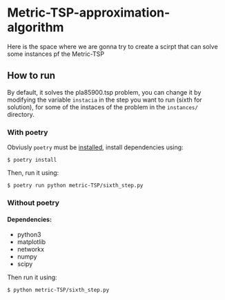 # Metric-TSP-approximation-algorithm
Here is the space where we are gonna try to create a scirpt that can solve some instances pf the Metric-TSP

## How to run

By default, it solves the pla85900.tsp problem, you can change it by modifying the variable `instacia` in the step you want to run (sixth for solution), for some of the instaces of the problem in the `instances/` directory.

### With poetry

Obviusly `poetry` must be [installed](https://python-poetry.org/docs/#installation),  install dependencies using:

```shell
$ poetry install
```

Then, run it using:
```shell
$ poetry run python metric-TSP/sixth_step.py
```

### Without poetry

#### Dependencies:

- python3
- matplotlib
- networkx
- numpy
- scipy

Then run it using:
```shell
$ python metric-TSP/sixth_step.py
```
